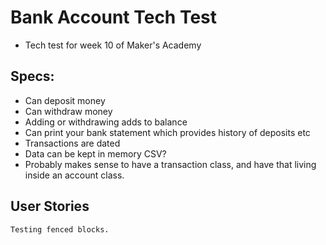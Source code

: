 # Bank Account Tech Test
- Tech test for week 10 of Maker's Academy
## Specs:
- Can deposit money
- Can withdraw money
- Adding or withdrawing adds to balance
- Can print your bank statement which provides history of deposits etc
- Transactions are dated
- Data can be kept in memory CSV?
- Probably makes sense to have a transaction class, and have that living inside an account class. 

## User Stories
````
Testing fenced blocks.
````